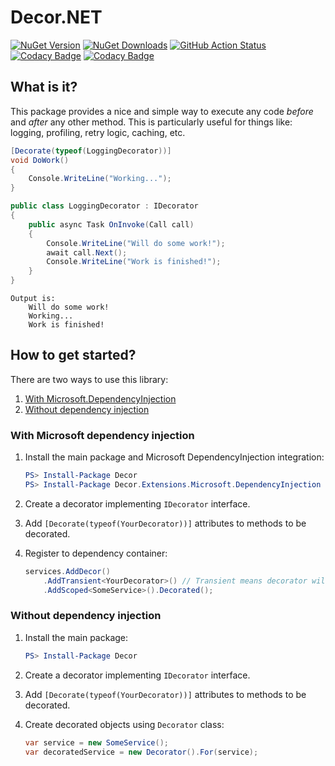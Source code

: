 # Decor.NET
[![NuGet Version](https://img.shields.io/nuget/v/Decor.svg)](https://www.nuget.org/packages/Decor "NuGet Version")
[![NuGet Downloads](https://img.shields.io/nuget/dt/Decor)](https://www.nuget.org/packages/Decor "NuGet Downloads")
[![GitHub Action Status](https://github.com/lawrence-laz/Decor.NET/workflows/continuous%20integration/badge.svg)](https://github.com/lawrence-laz/Decor.NET/actions?query=workflow%3A%22continuous+integration%22)
[![Codacy Badge](https://api.codacy.com/project/badge/Grade/16ff5fdad18d41879814228d78e754d1)](https://www.codacy.com/manual/lawrence-laz/Decor.NET?utm_source=github.com&amp;utm_medium=referral&amp;utm_content=lawrence-laz/Decor.NET&amp;utm_campaign=Badge_Grade)
[![Codacy Badge](https://api.codacy.com/project/badge/Coverage/16ff5fdad18d41879814228d78e754d1)](https://www.codacy.com/manual/lawrence-laz/Decor.NET?utm_source=github.com&utm_medium=referral&utm_content=lawrence-laz/Decor.NET&utm_campaign=Badge_Coverage)
## What is it?
This package provides a nice and simple way to execute any code *before* and *after* any other method. This is particularly useful for things like: logging, profiling, retry logic, caching, etc.

```csharp
[Decorate(typeof(LoggingDecorator))]
void DoWork() 
{
    Console.WriteLine("Working...");
}
```

```csharp
public class LoggingDecorator : IDecorator
{    
    public async Task OnInvoke(Call call)
    {
        Console.WriteLine("Will do some work!");
        await call.Next();
        Console.WriteLine("Work is finished!");
    }
}
```

```text
Output is:
    Will do some work!
    Working...
    Work is finished!
```

## How to get started?
There are two ways to use this library:
1. [With Microsoft.DependencyInjection](#with-microsoft-dependency-injection)
2. [Without dependency injection](#without-dependency-injection)

### With Microsoft dependency injection
1.  Install the main package and Microsoft DependencyInjection integration:
    ```powershell
    PS> Install-Package Decor
    PS> Install-Package Decor.Extensions.Microsoft.DependencyInjection
    ```

2.  Create a decorator implementing `IDecorator` interface.

3.  Add `[Decorate(typeof(YourDecorator))]` attributes to methods to be decorated.

4.  Register to dependency container:
    ```csharp
    services.AddDecor()
        .AddTransient<YourDecorator>() // Transient means decorator will inherit target's lifetime.
        .AddScoped<SomeService>().Decorated(); 
    ```

### Without dependency injection
1.  Install the main package:
    ```powershell
    PS> Install-Package Decor
    ```

2.  Create a decorator implementing `IDecorator` interface.

3.  Add `[Decorate(typeof(YourDecorator))]` attributes to methods to be decorated.

4.  Create decorated objects using `Decorator` class:
    ```csharp
    var service = new SomeService();
    var decoratedService = new Decorator().For(service);
    ```
